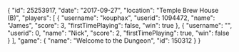 {
  "id": 25253917,
  "date": "2017-09-27",
  "location": "Temple Brew House (B)",
  "players": [
    {
      "username": "kouphax",
      "userid": 1094472,
      "name": "James",
      "score": 3,
      "firstTimePlaying": false,
      "win": true
    },
    {
      "username": "",
      "userid": 0,
      "name": "Nick",
      "score": 2,
      "firstTimePlaying": true,
      "win": false
    }
  ],
  "game": {
    "name": "Welcome to the Dungeon",
    "id": 150312
  }
}

